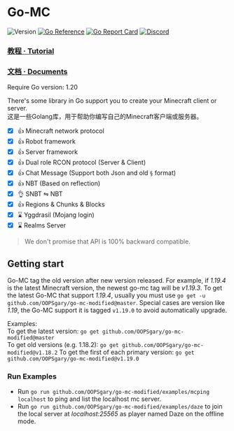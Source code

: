 # Go-MC

![Version](https://img.shields.io/badge/Minecraft-1.21-blue.svg)
[![Go Reference](https://pkg.go.dev/badge/github.com/OOPSgary/go-mc-modified.svg)](https://pkg.go.dev/github.com/OOPSgary/go-mc-modified)
[![Go Report Card](https://goreportcard.com/badge/github.com/OOPSgary/go-mc-modified)](https://goreportcard.com/report/github.com/OOPSgary/go-mc-modified)
[![Discord](https://img.shields.io/discord/915805561138860063?label=Discord)](https://discord.gg/A4qh8BT8Ue)

### [教程 · Tutorial](https://go-mc.github.io/tutorial/)
### [文档 · Documents](https://pkg.go.dev/github.com/OOPSgary/go-mc-modified)

Require Go version: 1.20

There's some library in Go support you to create your Minecraft client or server.  
这是一些Golang库，用于帮助你编写自己的Minecraft客户端或服务器。

- [x] 👍 Minecraft network protocol
- [x] 👍 Robot framework
- [x] 👍 Server framework
- [x] 👍 Dual role RCON protocol (Server & Client)
- [x] 👍 Chat Message (Support both Json and old `§` format)
- [x] 👍 NBT (Based on reflection)
- [x] 👌 SNBT ⇋ NBT
- [x] 👍 Regions & Chunks & Blocks
- [x] ⌛ Yggdrasil (Mojang login)
- [x] ⌛ Realms Server

> We don't promise that API is 100% backward compatible.

## Getting start

Go-MC tag the old version after new version released. For example,
if *1.19.4* is the latest Minecraft version, the newest go-mc tag will be *v1.19.3*.
To get the latest Go-MC that support *1.19.4*, usually you must use `go get -u github.com/OOPSgary/go-mc-modified@master`.
Special cases are version like *1.19*, the Go-MC support it is tagged `v1.19.0` to avoid automatically upgrade.  

Examples:  
To get the latest version: `go get github.com/OOPSgary/go-mc-modified@master`  
To get old versions (e.g. 1.18.2): `go get github.com/OOPSgary/go-mc-modified@v1.18.2`
To get the first of each primary version: `go get github.com/OOPSgary/go-mc-modified@v1.19.0`

### Run Examples

- Run `go run github.com/OOPSgary/go-mc-modified/examples/mcping localhost` to ping and list the localhost mc server.
- Run `go run github.com/OOPSgary/go-mc-modified/examples/daze` to join the local server at *localhost:25565* as player named Daze on the offline mode.
